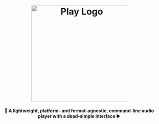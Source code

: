 <div align="center">
    <h1 align="center">
        <img src="logo.png" alt="Play Logo" width="300px">
    </h1>
    <h4>🎵 A lightweight, platform- and format-agnostic, command-line audio player with a dead-simple interface ▶</h4>
</div>
